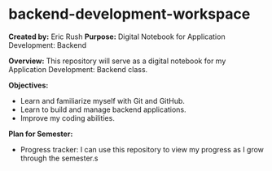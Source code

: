 # backend-development-workspace

**Created by:** Eric Rush
**Purpose:** Digital Notebook for Application Development: Backend

**Overview:**
    This repository will serve as a digital notebook for my Application Development: Backend class.

**Objectives:**
- Learn and familiarize myself with Git and GitHub.
- Learn to build and manage backend applications.
- Improve my coding abilities.


**Plan for Semester:**
- Progress tracker: I can use this repository to view my progress as I grow through the semester.s